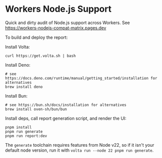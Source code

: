 # Workers Node.js Support

Quick and dirty audit of Node.js support across Workers. See <https://workers-nodejs-compat-matrix.pages.dev>

To build and deploy the report:

Install Volta:

```shell
curl https://get.volta.sh | bash
```

Install Deno:

```shell
# see https://docs.deno.com/runtime/manual/getting_started/installation for alternatives
brew install deno
```

Install Bun:

```shell
# see https://bun.sh/docs/installation for alternatives
brew install oven-sh/bun/bun
```

Install deps, call report generation script, and render the UI:

```shell
pnpm install
pnpm run generate
pnpm run report:dev
```

The `generate` toolchain requires features from Node v22, so if it isn't your default node version, run it with `volta run --node 22 pnpm run generate`.
